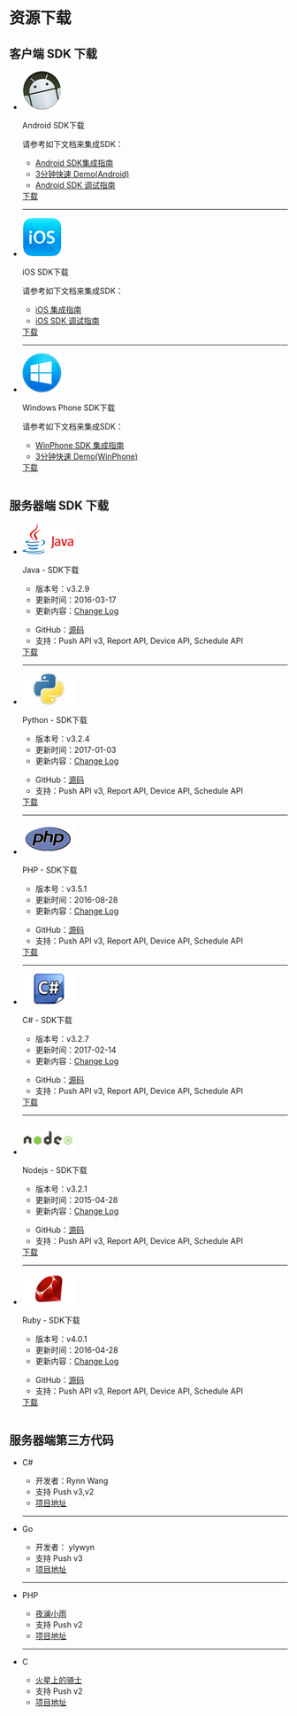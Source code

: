 # 资源下载

## 客户端 SDK 下载
<table>
<div class="download">
<ul>
<li>
<div class="download-left">
<div class="download-image  download-image-first">
<img src="../image/resource_android.png">
</div>
</div>
<div class="download-right"  id="download-right-first">
<div class="download-title">
<p id="release-title">Android SDK下载</p>
</div>
<div class="download-info">
<p>请参考如下文档来集成SDK：</p>
<ul class="download-info-ul">
<li><a href="../client/Android/android_guide">Android SDK集成指南</a></li>
<li><a href="../client/Android/android_3m">3分钟快速 Demo(Android)</a></li>
<li><a href="../client/Android/android_debug_guide">Android SDK 调试指南</a></li>
<div style=" clear:both; visibility:hidden;">
</ul>
</div>
<div class="download-icon">
<a href="https://www.jiguang.cn/downloads/sdk/android/">下载</a>
</div>
</div>
<div class="hr">
<hr />
</div>
</li>

<li>
<div class="download-left">
<div class="download-image">
<img src="../image/resource_ios.png">
</div>
</div>
<div class="download-right">
<div class="download-title">
<p  id="release-title">iOS SDK下载</p>
</div>
<div class="download-info">
<p>请参考如下文档来集成SDK：</p>
<ul class="download-info-ul">
<li><a href="../client/iOS/ios_guide_new">iOS 集成指南</a></li>
<li><a href="../client/iOS/ios_debug_guide/">iOS SDK 调试指南</a></li>
<div style=" clear:both; visibility:hidden;">
</ul>
</div>
<div class="download-icon">
<a href="https://www.jiguang.cn/downloads/sdk/ios">下载</a>
</div>
</div>
<div class="hr">
<hr />
</div>
</li>

<li>
<div class="download-left">
<div class="download-image">
<img src="../image/resource_wp.png">
</div>
</div>
<div class="download-right">
<div class="download-title">
<p id="release-title">Windows Phone SDK下载</p>
</div>
<div class="download-info">
<p>请参考如下文档来集成SDK：</p>
<ul class="download-info-ul">
<li><a href="../client/Windows Phone/winphone_guide">WinPhone SDK 集成指南</a></li>
<li><a href="../client/Windows Phone/winphone_3m">3分钟快速 Demo(WinPhone)</a></li>
<div style=" clear:both; visibility:hidden;">
</ul>
</div>
<div class="download-icon">
<a href="https://www.jiguang.cn/downloads/sdk/winphone/">下载</a>
</div>
</div>
</li>
<div style=" clear:both; visibility:hidden;">
</ul>
</div>
</table>

##  服务器端 SDK 下载


<table>
<div class="download">
<ul>
<li>
<div class="download-left">
<div class="download-image">
<img src="../image/resource_sdk_java.png">
</div>
</div>
<div class="download-right">
<div class="download-title">
<p>Java - SDK下载</p>
</div>
<div class="download-info">
<ul class="download-info-ul">
<li>版本号：v3.2.9</li>
<li>更新时间：2016-03-17</li>
<li>更新内容：<a href="https://github.com/jpush/jpush-api-java-client/releases">Change Log</a></li>
<div style=" clear:both; visibility:hidden;">
</ul>
<ul class="download-info-ul">
<li>GitHub：<a href="https://github.com/jpush/jpush-api-java-client">源码</a></li>
<li>支持：Push API v3, Report API, Device API, Schedule API</li>
<div style=" clear:both; visibility:hidden;">
</ul>
</div>
<div class="download-icon">
<a href="https://www.jiguang.cn/downloads/resource/1459130284033">下载</a>
</div>
</div>
<div class="hr">
<hr />
</div>
</li>
<li>
<div class="download-left">
<div class="download-image">
<img src="../image/resource_sdk_python.png">
</div>
</div>
<div class="download-right">
<div class="download-title">
<p>Python - SDK下载</p>
</div>
<div class="download-info">
<ul class="download-info-ul">
<li>版本号：v3.2.4</li>
<li>更新时间：2017-01-03</li>
<li>更新内容：<a href="https://github.com/jpush/jpush-api-python-client/releases">Change Log</a></li>
<div style=" clear:both; visibility:hidden;">
</ul>
<ul class="download-info-ul">
<li>GitHub：<a href="https://github.com/jpush/jpush-api-python-client">源码</a></li>
<li>支持：Push API v3, Report API, Device API, Schedule API</li>
<div style=" clear:both; visibility:hidden;">
</ul>
</div>
<div class="download-icon">
<a href="https://github.com/jpush/jpush-api-python-client/archive/v3.2.4.zip">下载</a>
</div>
</div>
<div class="hr">
<hr />
</div>
</li>
<li>
<div class="download-left">
<div class="download-image">
<img src="../image/resource_sdk_php.png">
</div>
</div>
<div class="download-right">
<div class="download-title">
<p>PHP - SDK下载</p>
</div>
<div class="download-info">
<ul class="download-info-ul">
<li>版本号：v3.5.1</li>
<li>更新时间：2016-08-28</li>
<li>更新内容：<a href="https://github.com/jpush/jpush-api-php-client/releases">Change Log</a></li>
<div style=" clear:both; visibility:hidden;">
</ul>
<ul class="download-info-ul">
<li>GitHub：<a href="https://github.com/jpush/jpush-api-php-client">源码</a></li>
<li>支持：Push API v3, Report API, Device API, Schedule API</li>
<div style=" clear:both; visibility:hidden;">
</ul>
</div>
<div class="download-icon">
<a href="https://sdkfiledl.jiguang.cn/jpush-api-php-client-3.5.1.zip">下载</a>
</div>
</div>
<div class="hr">
<hr />
</div>
</li>
<li>
<div class="download-left">
<div class="download-image">
<img src="../image/resource_sdk_csharp.png">
</div>
</div>
<div class="download-right">
<div class="download-title">
<p>C# - SDK下载</p>
</div>
<div class="download-info">
<ul class="download-info-ul">
<li>版本号：v3.2.7</li>
<li>更新时间：2017-02-14</li>
<li>更新内容：<a href="https://github.com/jpush/jpush-api-csharp-client/releases">Change Log</a></li>
<div style=" clear:both; visibility:hidden;">
</ul>
<ul class="download-info-ul">
<li>GitHub：<a href="https://github.com/jpush/jpush-api-csharp-client">源码</a></li>
<li>支持：Push API v3, Report API, Device API, Schedule API</li>
<div style=" clear:both; visibility:hidden;">
</ul>
</div>
<div class="download-icon">
<a href="https://github.com/jpush/jpush-api-csharp-client/archive/v3.2.7.1.zip ">下载</a>
</div>
</div>
<div class="hr">
<hr />
</div>
</li>
<li>
<div class="download-left">
<div class="download-image">
<img src="../image/resource_sdk_nodejs.png">
</div>
</div>
<div class="download-right">
<div class="download-title">
<p>Nodejs - SDK下载</p>
</div>
<div class="download-info">
<ul class="download-info-ul">
<li>版本号：v3.2.1</li>
<li>更新时间：2015-04-28</li>
<li>更新内容：<a href="https://github.com/jpush/jpush-api-nodejs-client/releases">Change Log</a></li>
<div style=" clear:both; visibility:hidden;">
</ul>
<ul class="download-info-ul">
<li>GitHub：<a href="https://github.com/jpush/jpush-api-nodejs-client">源码</a></li>
<li>支持：Push API v3, Report API, Device API, Schedule API</li>
<div style=" clear:both; visibility:hidden;">
</ul>
</div>
<div class="download-icon">
<a href="https://www.jiguang.cn/downloads/resource/1459130200447">下载</a>
</div>
</div>
<div class="hr">
<hr />
</div>
</li>
<li>
<div class="download-left">
<div class="download-image">
<img src="../image/resource_sdk_ruby.png">
</div>
</div>
<div class="download-right">
<div class="download-title">
<p>Ruby - SDK下载</p>
</div>
<div class="download-info">
<ul class="download-info-ul">
<li>版本号：v4.0.1</li>
<li>更新时间：2016-04-28</li>
<li>更新内容：<a href="https://github.com/jpush/jpush-api-ruby-client/releases">Change Log</a></li>
<div style=" clear:both; visibility:hidden;">
</ul>
<ul class="download-info-ul">
<li>GitHub：<a href="https://github.com/jpush/jpush-api-ruby-client">源码</a></li>
<li>支持：Push API v3, Report API, Device API, Schedule API</li>
<div style=" clear:both; visibility:hidden;">
</ul>
</div>
<div class="download-icon">
<a href="https://www.jiguang.cn/downloads/resource/1461742750944">下载</a>
</div>
</div>
</li>
<div style=" clear:both; visibility:hidden;">
</ul>
</div>
</table>

## 服务器端第三方代码</h2>

<table>
<div class="download">
<ul>
<li>
<div class="developer">
<div class="developer-right">
<div class="developer-title">
<p>C#</p>
</div>
<div class="developer-info">
<ul class="developer-info-ul">
<li>开发者：Rynn Wang </li>
<li>支持 Push v3,v2 </li>
<li><a href="https://jpush.codeplex.com/">项目地址</a></li>
<div style=" clear:both; visibility:hidden;">
</ul>
</div>
</div>
</div>
<div class="hr">
<hr />
</div>
</li>
<li>
<div class="developer">

<div class="developer-right">
<div class="developer-title">
<p>Go</p>
</div>
<div class="developer-info">
<ul class="developer-info-ul">
<li>开发者： ylywyn</li>
<li>支持 Push v3</li>
<li><a href="https://github.com/ylywyn/jpush-api-go-client">项目地址</a></li>
<div style=" clear:both; visibility:hidden;">
</ul>
</div>
</div>
</div>
<div class="hr">
<hr />
</div>
</li>
<li>
<div class="developer">

<div class="developer-right">
<div class="developer-title">
<p>PHP</p>
</div>
<div class="developer-info">
<ul class="developer-info-ul">
<li><a href="http://www.yelanxiaoyu.com">夜澜小雨</a></li>
<li>支持 Push v2</li>
<li><a href="http://www.yelanxiaoyu.com/code/phonegap%E5%BC%80%E5%8F%91/jpush_push_php_server.html">项目地址</a></li>
<div style=" clear:both; visibility:hidden;">
</ul>
</div>
</div>
</div>
<div class="hr">
<hr />
</div>
</li>
<li>
<div class="developer">
<div class="developer-right">
<div class="developer-title">
<p>C</p>
</div>
<div class="developer-info">
<ul class="developer-info-ul">
<li><a href="http://www.weibo.com/issacsonjj">火星上的骑士</a></li>
<li>支持 Push v2</li>
<li><a href="https://github.com/issacsonjj/JPushDemo">项目地址</a></li>
<div style=" clear:both; visibility:hidden;">
</ul>
</div>
</div>
</div>
</li>
<div style=" clear:both; visibility:hidden;">
</ul>
</div>
</table>